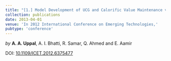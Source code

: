 ```yaml
---
title: "[1.] Model Development of UCG and Calorific Value Maintenance via Sliding Mode Control"
collection: publications
date: 2013-04-01
venue: 'In 2012 International Conference on Emerging Technologies,' 
pubtype: 'conference'
---
```

*by* **A. A. Uppal**, A. I. Bhatti, R. Samar, Q. Ahmed and E. Aamir

DOI: [10.1109/ICET.2012.6375477](https://doi.org/10.1109/ICET.2012.6375477)

